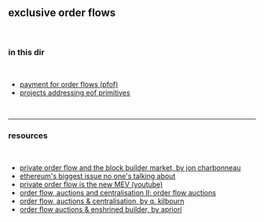 ##  exclusive order flows 

<br>

### in this dir

<br>

* [payment for order flows (pfof)](101.md)
* [projects addressing eof primitives](projects.md)

<br>


---

### resources

<br>


* [private order flow and the block builder market, by jon charbonneau](https://twitter.com/jon_charb/status/1562916372505665536)
* [ethereum's biggest issue no one's talking about](https://mariusvanderwijden.github.io/blog/2022/10/21/lightclients/)
* [private order flow is the new MEV (youtube)](https://www.youtube.com/watch?v=bapIqxhIdaY)
* [order flow, auctions and centralisation II: order flow auctions](https://collective.flashbots.net/t/order-flow-auctions-and-centralisation-ii-order-flow-auctions/284)
* [order flow, auctions & centralisation, by q. kilbourn](https://www.youtube.com/watch?v=ilc3EoSMMDg)
* [order flow auctions & enshrined builder, by apriori](https://mirror.xyz/apriori.eth/wiLKgkaN6JBwBDq4E3T_-BZ0OIPhlbIItgJdE3CFAMo)
